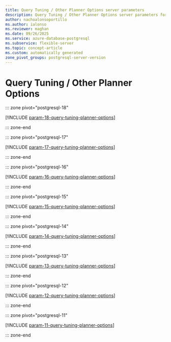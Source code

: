 ```yaml
---
title: Query Tuning / Other Planner Options server parameters
description: Query Tuning / Other Planner Options server parameters for Azure Database for PostgreSQL flexible server.
author: nachoalonsoportillo
ms.author: ialonso
ms.reviewer: maghan
ms.date: 09/26/2025
ms.service: azure-database-postgresql
ms.subservice: flexible-server
ms.topic: concept-article
ms.custom: automatically generated
zone_pivot_groups: postgresql-server-version
---
```

# Query Tuning / Other Planner Options


::: zone pivot="postgresql-18"

[!INCLUDE [param-18-query-tuning-planner-options](./includes/param-18-query-tuning-planner-options.md)]

::: zone-end


::: zone pivot="postgresql-17"

[!INCLUDE [param-17-query-tuning-planner-options](./includes/param-17-query-tuning-planner-options.md)]

::: zone-end


::: zone pivot="postgresql-16"

[!INCLUDE [param-16-query-tuning-planner-options](./includes/param-16-query-tuning-planner-options.md)]

::: zone-end


::: zone pivot="postgresql-15"

[!INCLUDE [param-15-query-tuning-planner-options](./includes/param-15-query-tuning-planner-options.md)]

::: zone-end


::: zone pivot="postgresql-14"

[!INCLUDE [param-14-query-tuning-planner-options](./includes/param-14-query-tuning-planner-options.md)]

::: zone-end


::: zone pivot="postgresql-13"

[!INCLUDE [param-13-query-tuning-planner-options](./includes/param-13-query-tuning-planner-options.md)]

::: zone-end


::: zone pivot="postgresql-12"

[!INCLUDE [param-12-query-tuning-planner-options](./includes/param-12-query-tuning-planner-options.md)]

::: zone-end


::: zone pivot="postgresql-11"

[!INCLUDE [param-11-query-tuning-planner-options](./includes/param-11-query-tuning-planner-options.md)]

::: zone-end


